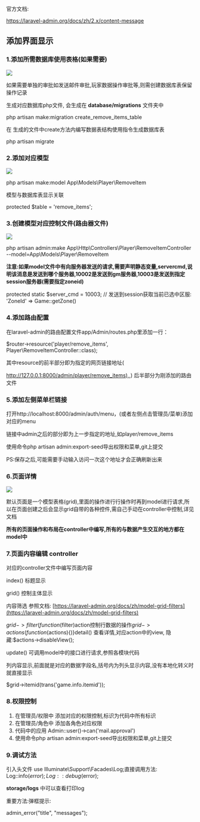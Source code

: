 官方文档:

[<u>https://laravel-admin.org/docs/zh/2.x/content-message</u>](https://laravel-admin.org/docs/zh/2.x/content-message)

## 添加界面显示
### 1.**添加所需数据库使用表格(如果需要)**
![](https://cdn.nlark.com/yuque/0/2024/png/43288467/1712657405305-726cc618-9551-4cba-945d-6455f4ae1c58.png)

如果需要单独的审批如发送邮件审批,玩家数据操作审批等,则需创建数据库表保留操作记录

生成对应数据库php文件, 会生成在 **database/migrations** 文件夹中

php artisan make:migration create_remove_items_table

在 生成的文件中create方法内编写数据表结构使用指令生成数据库表

php artisan migrate

### 2.**添加对应模型**
![](https://cdn.nlark.com/yuque/0/2024/png/43288467/1712657405664-0ff9564f-f4aa-4d23-bab1-b5fce14fac76.png)

php artisan make:model App\Models\Player\RemoveItem

模型与数据库表显示关联

protected $table = 'remove_items';

### 3.**创建模型对应控制文件(路由器文件)**
![](https://cdn.nlark.com/yuque/0/2024/png/43288467/1712657406001-74e25773-10a0-4dda-85cf-164c2e4b38e7.png)

php artisan admin:make App\Http\Controllers\Player\RemoveItemController --model=App\Models\Player\RemoveItem

**注意:如果model文件中有向服务器发送的请求,需要声明静态变量,servercmd,说明该消息是发送到哪个服务器,10002是发送到gm服务器,10003是发送到指定session服务器(需要指定zoneid)**

protected static $server_cmd = 10003; // 发送到session获取当前已选中区服: 'ZoneId' => Game::getZone()

### 4.**添加路由配置**
在laravel-admin的路由配置文件app/Admin/routes.php里添加一行：

$router->resource('player/remove_items', Player\RemoveItemController::class);

其中resource的前半部分即为指定的网页链接地址(

[http://127.0.0.1:8000/admin/player/remove_items),](http://127.0.0.1:8000/admin/player/remove_items),) 后半部分为刚添加的路由文件

### 5.**添加左侧菜单栏链接**
打开http://localhost:8000/admin/auth/menu，(或者左侧点击管理员/菜单)添加对应的menu

链接中admin之后的部分即为上一步指定的地址,如player/remove_items

使用命令php artisan admin:export-seed导出权限和菜单,git上提交

PS:保存之后,可能需要手动输入访问一次这个地址才会正确刷新出来

### 6.**页面详情**
![](https://cdn.nlark.com/yuque/0/2024/png/43288467/1712657406392-02562f35-2a00-404d-bf62-165ec2b5a2c3.png)

默认页面是一个模型表格(grid),里面的操作进行行操作时再到model进行请求,所以在页面创建之后会显示grid自带的各种控件,需自己手动在controller中控制,详见文档

**所有的页面操作和布局在controller中编写,所有的与数据产生交互的地方都在model中**

### 7.**页面内容编辑 controller**
对应的controller文件中编写页面内容

index() 标题显示

grid() 控制主体显示

内容筛选 参照文档: [https://laravel-admin.org/docs/zh/model-grid-filters](https://laravel-admin.org/docs/zh/model-grid-filters)

$grid->filter(function($filter)action控制行数据的操作$grid->actions(function ($actions){)}detail() 查看详情,对应action中的view, 隐藏:$actions->disableView();

update() 可调用model中的接口进行请求,参照各模块代码

列内容显示,前面就是对应的数据字段名,括号内为列头显示内容,没有本地化转义时就直接显示

$grid->itemid(trans('game.info.itemid'));

### 8.权限控制
1. 在管理员/权限中 添加对应的权限控制,标识为代码中所有标识
2. 在管理员/角色中 添加各角色对应权限
3. 代码中的应用 Admin::user()->can('mail.approval')
4. 使用命令php artisan admin:export-seed导出权限和菜单,git上提交

### 9.调试方法
引入头文件 use Illuminate\Support\Facades\Log;直接调用方法: Log::info($error); Log::debug($error);

**storage/logs** 中可以查看打印log

重要方法:弹框提示:

admin_error("title", "messages");

